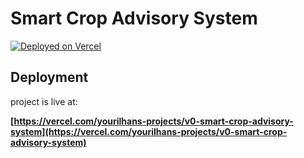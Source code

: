 # Smart Crop Advisory System


[![Deployed on Vercel](https://img.shields.io/badge/Deployed%20on-Vercel-black?style=for-the-badge&logo=vercel)](https://vercel.com/yourilhans-projects/v0-smart-crop-advisory-system)



## Deployment

project is live at:

**[https://vercel.com/yourilhans-projects/v0-smart-crop-advisory-system](https://vercel.com/yourilhans-projects/v0-smart-crop-advisory-system)**

